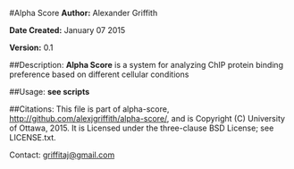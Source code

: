 #Alpha Score
**Author:** Alexander Griffith

**Date Created:** January 07 2015

**Version:** 0.1

##Description:
**Alpha Score** is a system for analyzing ChIP protein binding preference based on different cellular conditions

##Usage: 
**see scripts**

##Citations:
This file is part of alpha-score, http://github.com/alexjgriffith/alpha-score/, 
and is Copyright (C) University of Ottawa, 2015. It is Licensed under 
the three-clause BSD License; see LICENSE.txt.

Contact: griffitaj@gmail.com
